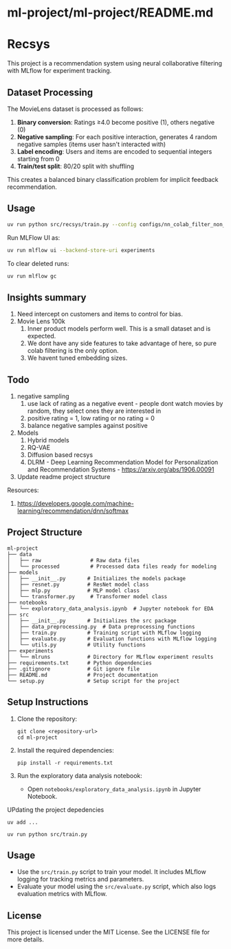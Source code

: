 # ml-project/ml-project/README.md

# Recsys

This project is a recommendation system using neural collaborative filtering with MLflow for experiment tracking.

## Dataset Processing

The MovieLens dataset is processed as follows:
1. **Binary conversion**: Ratings ≥4.0 become positive (1), others negative (0)
2. **Negative sampling**: For each positive interaction, generates 4 random negative samples (items user hasn't interacted with)
3. **Label encoding**: Users and items are encoded to sequential integers starting from 0
4. **Train/test split**: 80/20 split with shuffling

This creates a balanced binary classification problem for implicit feedback recommendation.

## Usage
```bash
uv run python src/recsys/train.py --config configs/nn_colab_filter_non_linear.yaml
```

Run MLFlow UI as:
```bash
uv run mlflow ui --backend-store-uri experiments
```

To clear deleted runs:
```bash
uv run mlflow gc
```

## Insights summary
1. Need intercept on customers and items to control for bias.
2. Movie Lens 100k
   1. Inner product models perform well. This is a small dataset and is expected.
   2. We dont have any side features to take advantage of here, so pure colab filtering is the only option.
   3. We havent tuned embedding sizes.

## Todo

1. negative sampling
   1. use lack of rating as a negative event - people dont watch movies by random, they select ones they are interested in
   2. positive rating = 1, low rating or no rating = 0
   3. balance negative samples against positive
2. Models
   1. Hybrid models
   2. RQ-VAE
   3. Diffusion based recsys
   4. DLRM - Deep Learning Recommendation Model for Personalization and Recommendation Systems - https://arxiv.org/abs/1906.00091
3. Update readme project structure

Resources:
1. https://developers.google.com/machine-learning/recommendation/dnn/softmax

## Project Structure

```
ml-project
├── data
│   ├── raw                # Raw data files
│   └── processed          # Processed data files ready for modeling
├── models
│   ├── __init__.py       # Initializes the models package
│   ├── resnet.py         # ResNet model class
│   ├── mlp.py            # MLP model class
│   └── transformer.py     # Transformer model class
├── notebooks
│   └── exploratory_data_analysis.ipynb  # Jupyter notebook for EDA
├── src
│   ├── __init__.py       # Initializes the src package
│   ├── data_preprocessing.py  # Data preprocessing functions
│   ├── train.py          # Training script with MLflow logging
│   ├── evaluate.py       # Evaluation functions with MLflow logging
│   └── utils.py          # Utility functions
├── experiments
│   └── mlruns            # Directory for MLflow experiment results
├── requirements.txt      # Python dependencies
├── .gitignore            # Git ignore file
├── README.md             # Project documentation
└── setup.py              # Setup script for the project
```

## Setup Instructions

1. Clone the repository:
   ```
   git clone <repository-url>
   cd ml-project
   ```

2. Install the required dependencies:
   ```
   pip install -r requirements.txt
   ```

3. Run the exploratory data analysis notebook:
   - Open `notebooks/exploratory_data_analysis.ipynb` in Jupyter Notebook.

UPdating the project depedencies
```
uv add ...
```


```
uv run python src/train.py
```


## Usage

- Use the `src/train.py` script to train your model. It includes MLflow logging for tracking metrics and parameters.
- Evaluate your model using the `src/evaluate.py` script, which also logs evaluation metrics with MLflow.

## License

This project is licensed under the MIT License. See the LICENSE file for more details.